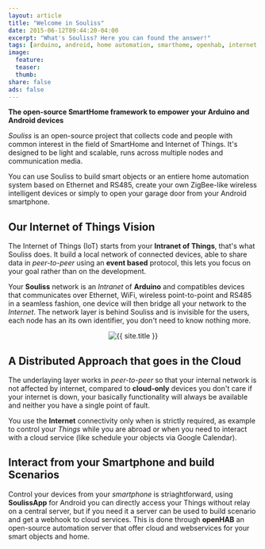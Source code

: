 ```yaml
---
layout: article
title: "Welcome in Souliss"
date: 2015-06-12T09:44:20-04:00
excerpt: "What's Souliss? Here you can found the answer!"
tags: [arduino, android, home automation, smarthome, openhab, internet of things, iot, openHAB]
image:
  feature:
  teaser:
  thumb:
share: false
ads: false
---
```


**The open-source SmartHome framework to empower your Arduino and Android devices**

*Souliss* is an open-source project that collects code and people with common interest in the field of SmartHome and Internet of Things. It's designed to be light and scalable, runs across multiple nodes and communication media.

You can use Souliss to build smart objects or an entiere home automation system based on Ethernet and RS485, create your own ZigBee-like wireless intelligent devices or simply to open your garage door from your Android smartphone.

## Our Internet of Things Vision

The Internet of Things (IoT) starts from your **Intranet of Things**, that's what Souliss does. It build a local network of connected devices, able to share data in *peer-to-peer* using an **event based** protocol, this lets you focus on your goal rather than on the development.

Your **Souliss** network is an *Intranet* of **Arduino** and compatibles devices that communicates over Ethernet, WiFi, wireless point-to-point and RS485 in a seamless fashion, one device will then bridge all your network to the *Internet*. The network layer is behind Souliss and is invisible for the users, each node has an its own identifier, you don't need to know nothing more.

<p class="post-excerpt" align="center"><img src="{{ site.url }}/images/intranetofthings800.png" alt="{{ site.title }}"></p> 

## A Distributed Approach that goes in the Cloud

The underlaying layer works in *peer-to-peer* so that your internal network is not affected by internet, compared to **cloud-only** devices you don't care if your internet is down, your basically functionality will always be available and neither you have a single point of fault. 

You use the **Internet** connectivity only when is strictly required, as example to control your *Things* while you are abroad or when you need to interact with a cloud service (like schedule your objects via Google Calendar).

## Interact from your Smartphone and build Scenarios

Control your devices from your *smartphone* is striaghtforward, using **SoulissApp** for Android you can directly access your Things without relay on a central server, but if you need it a server can be used to build scenario and get a webhook to cloud services. This is done through **openHAB** an open-source automation server that offer cloud and webservices for your smart objects and home.

